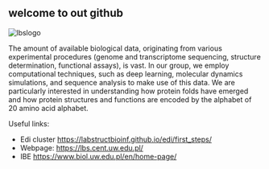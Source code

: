 ## welcome to out github
![lbslogo](https://lbs.cent.uw.edu.pl/static/images/LBS_logo.svg.png)

The amount of available biological data, originating from various experimental procedures (genome and transcriptome sequencing, structure determination, functional assays), is vast. In our group, we employ computational techniques, such as deep learning, molecular dynamics simulations, and sequence analysis to make use of this data. We are particularly interested in understanding how protein folds have emerged and how protein structures and functions are encoded by the alphabet of 20 amino acid alphabet.

Useful links:
* Edi cluster https://labstructbioinf.github.io/edi/first_steps/
* Webpage: https://lbs.cent.uw.edu.pl/
* IBE https://www.biol.uw.edu.pl/en/home-page/
